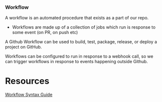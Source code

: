 
### Workflow
A workflow is an automated procedure that exists as a part of our repo.
- Workflows are made up of a collection of jobs which run is response to some event (on PR, on push etc)

A Github Workflow can be used to build, test, package, release, or deploy a project on GitHub.

Workflows can be configured to run in response to a webhook call, so we can trigger workflows in response to events happening outside Github.

# Resources
[Workflow Syntax Guide](https://docs.github.com/en/actions/learn-github-actions/workflow-syntax-for-github-actions)
